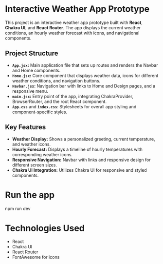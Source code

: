 # Interactive Weather App Prototype

This project is an interactive weather app prototype built with **React**, **Chakra UI**, and **React Router**. The app displays the current weather conditions, an hourly weather forecast with icons, and navigational components.

## Project Structure
- **`App.jsx`:** Main application file that sets up routes and renders the Navbar and Home components.
- **`Home.jsx`:** Core component that displays weather data, icons for different weather conditions, and navigation buttons.
- **`Navbar.jsx`:** Navigation bar with links to Home and Design pages, and a responsive menu.
- **`main.jsx`:** Entry point of the app, integrating ChakraProvider, BrowserRouter, and the root React component.
- **`App.css`** and **`index.css`**: Stylesheets for overall app styling and component-specific styles.

## Key Features
- **Weather Display:** Shows a personalized greeting, current temperature, and weather icons.
- **Hourly Forecast:** Displays a timeline of hourly temperatures with corresponding weather icons.
- **Responsive Navigation:** Navbar with links and responsive design for different screen sizes.
- **Chakra UI Integration:** Utilizes Chakra UI for responsive and styled components.

# Run the app
npm run dev

# Technologies Used
- React
- Chakra UI
- React Router
- FontAwesome for icons

